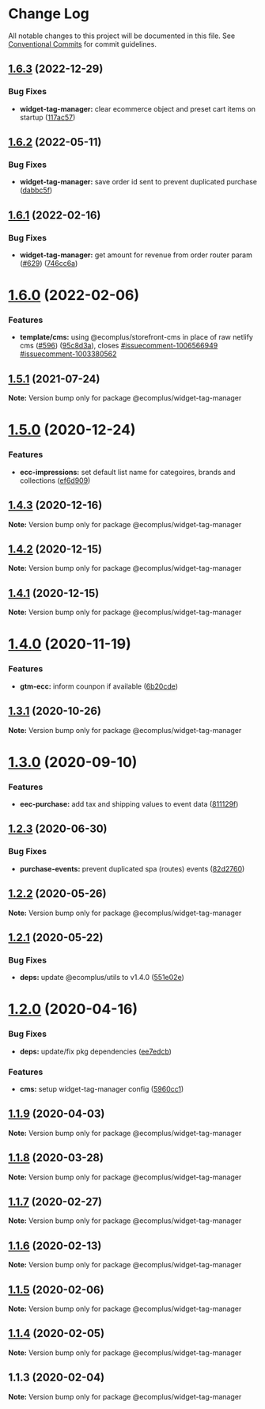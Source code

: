 # Change Log

All notable changes to this project will be documented in this file.
See [Conventional Commits](https://conventionalcommits.org) for commit guidelines.

## [1.6.3](https://github.com/ecomplus/storefront/compare/@ecomplus/widget-tag-manager@1.6.2...@ecomplus/widget-tag-manager@1.6.3) (2022-12-29)

### Bug Fixes

- **widget-tag-manager:** clear ecommerce object and preset cart items on startup ([117ac57](https://github.com/ecomplus/storefront/commit/117ac57d8cc6c40525ab8e2166387c783b64a0a8))

## [1.6.2](https://github.com/ecomplus/storefront/compare/@ecomplus/widget-tag-manager@1.6.1...@ecomplus/widget-tag-manager@1.6.2) (2022-05-11)

### Bug Fixes

- **widget-tag-manager:** save order id sent to prevent duplicated purchase ([dabbc5f](https://github.com/ecomplus/storefront/commit/dabbc5fd1e475db98e8a6e475a02fbecdf6ac181))

## [1.6.1](https://github.com/ecomplus/storefront/compare/@ecomplus/widget-tag-manager@1.6.0...@ecomplus/widget-tag-manager@1.6.1) (2022-02-16)

### Bug Fixes

- **widget-tag-manager:** get amount for revenue from order router param ([#629](https://github.com/ecomplus/storefront/issues/629)) ([746cc6a](https://github.com/ecomplus/storefront/commit/746cc6a3b848f7339782c0b127230571e74338a6))

# [1.6.0](https://github.com/ecomplus/storefront/compare/@ecomplus/widget-tag-manager@1.5.1...@ecomplus/widget-tag-manager@1.6.0) (2022-02-06)

### Features

- **template/cms:** using @ecomplus/storefront-cms in place of raw netlify cms ([#596](https://github.com/ecomplus/storefront/issues/596)) ([95c8d3a](https://github.com/ecomplus/storefront/commit/95c8d3ab3f73b0b1dff0a1f5f45b5abfb6dddafa)), closes [#issuecomment-1006566949](https://github.com/ecomplus/storefront/issues/issuecomment-1006566949) [#issuecomment-1003380562](https://github.com/ecomplus/storefront/issues/issuecomment-1003380562)

## [1.5.1](https://github.com/ecomplus/storefront/compare/@ecomplus/widget-tag-manager@1.5.0...@ecomplus/widget-tag-manager@1.5.1) (2021-07-24)

**Note:** Version bump only for package @ecomplus/widget-tag-manager

# [1.5.0](https://github.com/ecomplus/storefront/compare/@ecomplus/widget-tag-manager@1.4.3...@ecomplus/widget-tag-manager@1.5.0) (2020-12-24)

### Features

- **ecc-impressions:** set default list name for categoires, brands and collections ([ef6d909](https://github.com/ecomplus/storefront/commit/ef6d909959ccf4781f6cf0b5455e7b738a9a2a14))

## [1.4.3](https://github.com/ecomplus/storefront/compare/@ecomplus/widget-tag-manager@1.4.2...@ecomplus/widget-tag-manager@1.4.3) (2020-12-16)

**Note:** Version bump only for package @ecomplus/widget-tag-manager

## [1.4.2](https://github.com/ecomplus/storefront/compare/@ecomplus/widget-tag-manager@1.4.1...@ecomplus/widget-tag-manager@1.4.2) (2020-12-15)

**Note:** Version bump only for package @ecomplus/widget-tag-manager

## [1.4.1](https://github.com/ecomplus/storefront/compare/@ecomplus/widget-tag-manager@1.4.0...@ecomplus/widget-tag-manager@1.4.1) (2020-12-15)

**Note:** Version bump only for package @ecomplus/widget-tag-manager

# [1.4.0](https://github.com/ecomplus/storefront/compare/@ecomplus/widget-tag-manager@1.3.1...@ecomplus/widget-tag-manager@1.4.0) (2020-11-19)

### Features

- **gtm-ecc:** inform counpon if available ([6b20cde](https://github.com/ecomplus/storefront/commit/6b20cdec058896de80949d3a2e1b9994ae1f3079))

## [1.3.1](https://github.com/ecomplus/storefront/compare/@ecomplus/widget-tag-manager@1.3.0...@ecomplus/widget-tag-manager@1.3.1) (2020-10-26)

**Note:** Version bump only for package @ecomplus/widget-tag-manager

# [1.3.0](https://github.com/ecomplus/storefront/compare/@ecomplus/widget-tag-manager@1.2.3...@ecomplus/widget-tag-manager@1.3.0) (2020-09-10)

### Features

- **eec-purchase:** add tax and shipping values to event data ([811129f](https://github.com/ecomplus/storefront/commit/811129f51ff5d3458d9bccf058fe3b88e654bab2))

## [1.2.3](https://github.com/ecomplus/storefront/compare/@ecomplus/widget-tag-manager@1.2.2...@ecomplus/widget-tag-manager@1.2.3) (2020-06-30)

### Bug Fixes

- **purchase-events:** prevent duplicated spa (routes) events ([82d2760](https://github.com/ecomplus/storefront/commit/82d2760f9bbf7a91119efa9af456dc8aff455901))

## [1.2.2](https://github.com/ecomplus/storefront/compare/@ecomplus/widget-tag-manager@1.2.1...@ecomplus/widget-tag-manager@1.2.2) (2020-05-26)

**Note:** Version bump only for package @ecomplus/widget-tag-manager

## [1.2.1](https://github.com/ecomplus/storefront/compare/@ecomplus/widget-tag-manager@1.2.0...@ecomplus/widget-tag-manager@1.2.1) (2020-05-22)

### Bug Fixes

- **deps:** update @ecomplus/utils to v1.4.0 ([551e02e](https://github.com/ecomplus/storefront/commit/551e02e0e1e3bee6ce7002fd84d0c91f9cb8fb08))

# [1.2.0](https://github.com/ecomplus/storefront/compare/@ecomplus/widget-tag-manager@1.1.9...@ecomplus/widget-tag-manager@1.2.0) (2020-04-16)

### Bug Fixes

- **deps:** update/fix pkg dependencies ([ee7edcb](https://github.com/ecomplus/storefront/commit/ee7edcbf60571060ea4c52461a36db470a2b5b6c))

### Features

- **cms:** setup widget-tag-manager config ([5960cc1](https://github.com/ecomplus/storefront/commit/5960cc192de6884b24c921b02c4bee55558d95ca))

## [1.1.9](https://github.com/ecomplus/storefront/compare/@ecomplus/widget-tag-manager@1.1.8...@ecomplus/widget-tag-manager@1.1.9) (2020-04-03)

**Note:** Version bump only for package @ecomplus/widget-tag-manager

## [1.1.8](https://github.com/ecomplus/storefront/compare/@ecomplus/widget-tag-manager@1.1.7...@ecomplus/widget-tag-manager@1.1.8) (2020-03-28)

**Note:** Version bump only for package @ecomplus/widget-tag-manager

## [1.1.7](https://github.com/ecomplus/storefront/compare/@ecomplus/widget-tag-manager@1.1.6...@ecomplus/widget-tag-manager@1.1.7) (2020-02-27)

**Note:** Version bump only for package @ecomplus/widget-tag-manager

## [1.1.6](https://github.com/ecomplus/storefront/compare/@ecomplus/widget-tag-manager@1.1.5...@ecomplus/widget-tag-manager@1.1.6) (2020-02-13)

**Note:** Version bump only for package @ecomplus/widget-tag-manager

## [1.1.5](https://github.com/ecomclub/storefront/compare/@ecomplus/widget-tag-manager@1.1.4...@ecomplus/widget-tag-manager@1.1.5) (2020-02-06)

**Note:** Version bump only for package @ecomplus/widget-tag-manager

## [1.1.4](https://github.com/ecomclub/storefront/compare/@ecomplus/widget-tag-manager@1.1.3...@ecomplus/widget-tag-manager@1.1.4) (2020-02-05)

**Note:** Version bump only for package @ecomplus/widget-tag-manager

## 1.1.3 (2020-02-04)

**Note:** Version bump only for package @ecomplus/widget-tag-manager

